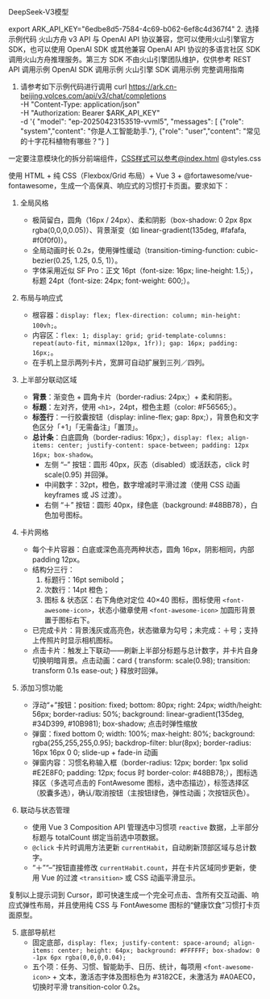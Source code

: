 DeepSeek-V3模型


export ARK_API_KEY="6edbe8d5-7584-4c69-b062-6ef8c4d367f4"
2. 选择示例代码
火山方舟 v3 API 与 OpenAI API 协议兼容，您可以使用火山引擎官方 SDK，也可以使用 OpenAI SDK 或其他兼容 OpenAI API 协议的多语言社区 SDK 调用火山方舟推理服务。第三方 SDK 不由火山引擎团队维护，仅供参考
REST API 调用示例
OpenAI SDK 调用示例
火山引擎 SDK 调用示例
完整调用指南
1. 请参考如下示例代码进行调用
curl https://ark.cn-beijing.volces.com/api/v3/chat/completions \
  -H "Content-Type: application/json" \
  -H "Authorization: Bearer $ARK_API_KEY" \
  -d '{
    "model": "ep-20250423153519-vvml5",
    "messages": [
      {"role": "system","content": "你是人工智能助手."},
      {"role": "user","content": "常见的十字花科植物有哪些？"}
    ]


一定要注意模块化的拆分前端组件，CSS样式可以参考@index.html @styles.css 

使用 HTML + 纯 CSS（Flexbox/Grid 布局）+ Vue 3 + @fortawesome/vue-fontawesome，生成一个高保真、响应式的习惯打卡页面。要求如下：

1. 全局风格  
   - 极简留白，圆角（16px / 24px）、柔和阴影（box-shadow: 0 2px 8px rgba(0,0,0,0.05)）、背景渐变（如 linear-gradient(135deg, #fafafa, #f0f0f0)）。  
   - 全局动画时长 0.2s，使用弹性缓动（transition-timing-function: cubic-bezier(0.25, 1.25, 0.5, 1)）。  
   - 字体采用近似 SF Pro：正文 16pt（font-size: 16px; line-height: 1.5;），标题 24pt（font-size: 24px; font-weight: 600;）。

2. 布局与响应式  
   - 根容器：`display: flex; flex-direction: column; min-height: 100vh;`。  
   - 内容区：`flex: 1; display: grid; grid-template-columns: repeat(auto-fit, minmax(120px, 1fr)); gap: 16px; padding: 16px;`。  
   - 在手机上显示两列卡片，宽屏可自动扩展到三列／四列。

3. 上半部分联动区域  
   - **背景**：渐变色 + 圆角卡片（border-radius: 24px;）+ 柔和阴影。  
   - **标题**：左对齐，使用 `<h1>`，24pt，橙色主题（color: #F56565;）。  
   - **标签行**：一行胶囊按钮（display: inline-flex; gap: 8px;），背景色和文字色区分「+1」「无需备注」「置顶」。  
   - **总计条**：白底圆角（border-radius: 16px;），`display: flex; align-items: center; justify-content: space-between; padding: 12px 16px; box-shadow`。  
     - 左侧 “–” 按钮：圆形 40px，灰态（disabled）或活跃态，click 时 scale(0.95) 并回弹。  
     - 中间数字：32pt，橙色，数字增减时平滑过渡（使用 CSS 动画 keyframes 或 JS 过渡）。  
     - 右侧 “＋” 按钮：圆形 40px，绿色底（background: #48BB78），白色加号图标。

4. 卡片网格  
   - 每个卡片容器：白底或深色高亮两种状态，圆角 16px，阴影相同，内部 padding 12px。  
   - 结构分三行：  
     1. 标题行：16pt semibold；  
     2. 次数行：14pt 橙色；  
     3. 图标 & 状态区：右下角绝对定位 40×40 图标，图标使用 `<font-awesome-icon>`，状态小徽章使用 `<font-awesome-icon>` 加圆形背景置于图标右下。  
   - 已完成卡片：背景浅灰或高亮色，状态徽章为勾号；未完成：＋号；支持上传照片时显示相机图标。  
   - 点击卡片：触发上下联动——刷新上半部分标题与总计数字，并卡片自身切换明暗背景。点击动画：card { transform: scale(0.98); transition: transform 0.1s ease-out; } 释放时回弹。


5. 添加习惯功能  
   - 浮动“+”按钮：position: fixed; bottom: 80px; right: 24px; width/height: 56px; border-radius: 50%; background: linear-gradient(135deg, #34D399, #10B981); box-shadow; 点击时弹性缩放  
   - 弹窗：fixed bottom 0; width: 100%; max-height: 80%; background: rgba(255,255,255,0.95); backdrop-filter: blur(8px); border-radius: 16px 16px 0 0; slide-up + fade-in 动画  
   - 弹窗内容：习惯名称输入框（border-radius: 12px; border: 1px solid #E2E8F0; padding: 12px; focus 时 border-color: #48BB78;），图标选择区（多选可点击的 FontAwesome 图标，选中态描边），标签选择区（胶囊多选），确认/取消按钮（主按钮绿色，弹性动画；次按钮灰色）。

6. 联动与状态管理  
   - 使用 Vue 3 Composition API 管理选中习惯项 `reactive` 数据，上半部分标题与 totalCount 绑定当前选中项数据。  
   - `@click` 卡片时调用方法更新 `currentHabit`，自动刷新顶部区域与总计数字。  
   - “＋”“–”按钮直接修改 `currentHabit.count`，并在卡片区域同步更新，使用 Vue 的过渡 `<transition>` 或 CSS 动画平滑显示。

复制以上提示词到 Cursor，即可快速生成一个完全可点击、含所有交互动画、响应式弹性布局，并且使用纯 CSS 与 FontAwesome 图标的“健康饮食”习惯打卡页面原型。



5. 底部导航栏  
   - 固定底部，`display: flex; justify-content: space-around; align-items: center; height: 64px; background: #FFFFFF; box-shadow: 0 -1px 6px rgba(0,0,0,0.04);`  
   - 五个项：任务、习惯、智能助手、日历、统计，每项用 `<font-awesome-icon>` + 文本，激活态字体及图标色为 #3182CE，未激活为 #A0AEC0，切换时平滑 transition-color 0.2s。